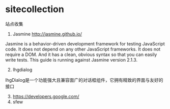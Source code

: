 sitecollection
==============

站点收集

1. Jasmine    http://jasmine.github.io/

  Jasmine is a behavior-driven development framework for testing JavaScript code. It does not depend on any other JavaScript frameworks. It does not require a DOM. And it has a clean, obvious syntax so that you can easily write tests. This guide is running against Jasmine version 2.1.3.

2. lhgdialog

  lhgDialog是一个功能强大且兼容面广的对话框组件，它拥有精致的界面与友好的接口
  
3. https://developers.google.com/
4. sfew

